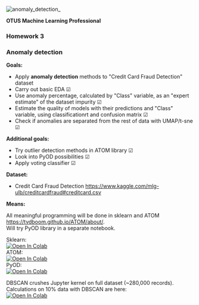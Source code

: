 ![anomaly_detection_](https://user-images.githubusercontent.com/73858914/149597304-433afb05-5fca-4285-a158-00ff430364ff.png)

**OTUS Machine Learning Professional**
### **Homework 3** 
### Anomaly detection

**Goals:**  
- Apply **anomaly detection** methods to "Credit Card Fraud Detection" dataset
- Carry out basic EDA ☑︎
- Use anomaly percentage, calculated by "Class" variable, as an "expert estimate" of the dataset impurity ☑︎
- Estimate the quality of models with their predictions and "Class" variable, using classificationrt and confusion matrix ☑︎
- Check if anomalies are separated from the rest of data with UMAP/t-sne ☑︎

**Additional goals:**  
- Try outlier detection methods in ATOM library ☑︎
- Look into PyOD possibilities ☑︎
- Apply voting classifier ☑︎

**Dataset:**  

- Credit Card Fraud Detection 
https://www.kaggle.com/mlg-ulb/creditcardfraud#creditcard.csv

**Means:**

All meaningful programming will be done in sklearn and ATOM https://tvdboom.github.io/ATOM/about/.  
Will try PyOD library in a separate notebook.

Sklearn:  
<a href="https://colab.research.google.com/github/oort77/OTUS_PRO_HW3/blob/main/notebooks/otus_pro_hw3_sklearn.ipynb" target="_parent"><img src="https://colab.research.google.com/assets/colab-badge.svg" alt="Open In Colab"/></a>   
ATOM:  
<a href="https://colab.research.google.com/github/oort77/OTUS_PRO_HW3/blob/main/notebooks/otus_pro_hw3_atom.ipynb" target="_parent"><img src="https://colab.research.google.com/assets/colab-badge.svg" alt="Open In Colab"/></a>   
PyOD:    
<a href="https://colab.research.google.com/github/oort77/OTUS_PRO_HW3/blob/main/notebooks/otus_pro_hw3_pyod.ipynb" target="_parent"><img src="https://colab.research.google.com/assets/colab-badge.svg" alt="Open In Colab"/></a> 


DBSCAN crushes Jupyter kernel on full dataset (~280,000 records). 
Calculations on 10% data with DBSCAN are here:  
<a href="https://colab.research.google.com/github/oort77/OTUS_PRO_HW3/blob/main/notebooks/otus_pro_hw3_sklearn_10pct.ipynb" target="_parent"><img src="https://colab.research.google.com/assets/colab-badge.svg" alt="Open In Colab"/></a>

